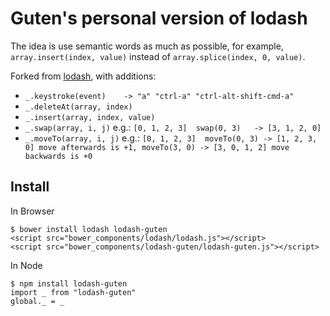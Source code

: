 # Guten's personal version of lodash

The idea is use semantic words as much as possible, for example, `array.insert(index, value)` instead of `array.splice(index, 0, value)`.

Forked from [lodash](https://github.com/lodash/lodash), with additions:

- `_.keystroke(event)    -> "a" "ctrl-a" "ctrl-alt-shift-cmd-a" `
- `_.deleteAt(array, index)`
- `_.insert(array, index, value)`
- `_.swap(array, i, j)`        e.g.: `[0, 1, 2, 3]  swap(0, 3)   -> [3, 1, 2, 0]`
- `_.moveTo(array, i, j)`      e.g.: `[0, 1, 2, 3]  moveTo(0, 3) -> [1, 2, 3, 0] move afterwards is +1, moveTo(3, 0) -> [3, 0, 1, 2] move backwards is +0`

Install
-------

In Browser

```
$ bower install lodash lodash-guten
<script src="bower_components/lodash/lodash.js"></script>
<script src="bower_components/lodash-guten/lodash-guten.js"></script>
```

In Node
```
$ npm install lodash-guten
import _ from "lodash-guten"
global._ = _
```
